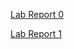 [Lab Report 0](JasonDai1219.github.io/cse15l-lab-reports/lab-report-1-week-0.html)

[Lab Report 1](cse15l-lab-reports/lab-report-1-week-1.md)
